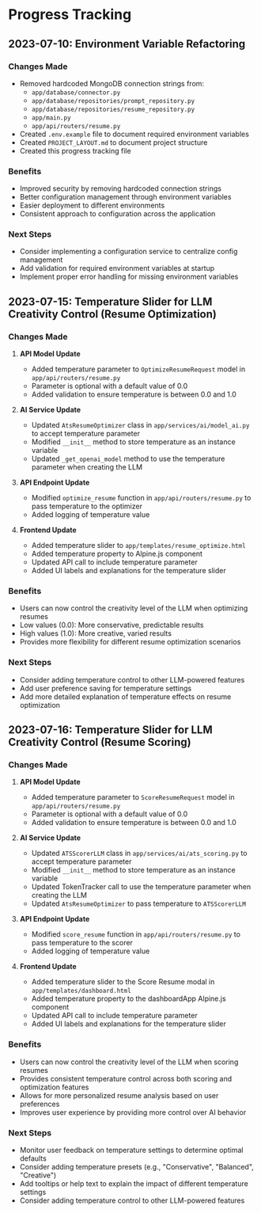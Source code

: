 # Progress Tracking

## 2023-07-10: Environment Variable Refactoring

### Changes Made
- Removed hardcoded MongoDB connection strings from:
  - `app/database/connector.py`
  - `app/database/repositories/prompt_repository.py`
  - `app/database/repositories/resume_repository.py`
  - `app/main.py`
  - `app/api/routers/resume.py`
- Created `.env.example` file to document required environment variables
- Created `PROJECT_LAYOUT.md` to document project structure
- Created this progress tracking file

### Benefits
- Improved security by removing hardcoded connection strings
- Better configuration management through environment variables
- Easier deployment to different environments
- Consistent approach to configuration across the application

### Next Steps
- Consider implementing a configuration service to centralize config management
- Add validation for required environment variables at startup
- Implement proper error handling for missing environment variables

## 2023-07-15: Temperature Slider for LLM Creativity Control (Resume Optimization)

### Changes Made
1. **API Model Update**
   - Added temperature parameter to `OptimizeResumeRequest` model in `app/api/routers/resume.py`
   - Parameter is optional with a default value of 0.0
   - Added validation to ensure temperature is between 0.0 and 1.0

2. **AI Service Update**
   - Updated `AtsResumeOptimizer` class in `app/services/ai/model_ai.py` to accept temperature parameter
   - Modified `__init__` method to store temperature as an instance variable
   - Updated `_get_openai_model` method to use the temperature parameter when creating the LLM

3. **API Endpoint Update**
   - Modified `optimize_resume` function in `app/api/routers/resume.py` to pass temperature to the optimizer
   - Added logging of temperature value

4. **Frontend Update**
   - Added temperature slider to `app/templates/resume_optimize.html`
   - Added temperature property to Alpine.js component
   - Updated API call to include temperature parameter
   - Added UI labels and explanations for the temperature slider

### Benefits
- Users can now control the creativity level of the LLM when optimizing resumes
- Low values (0.0): More conservative, predictable results
- High values (1.0): More creative, varied results
- Provides more flexibility for different resume optimization scenarios

### Next Steps
- Consider adding temperature control to other LLM-powered features
- Add user preference saving for temperature settings
- Add more detailed explanation of temperature effects on resume optimization

## 2023-07-16: Temperature Slider for LLM Creativity Control (Resume Scoring)

### Changes Made
1. **API Model Update**
   - Added temperature parameter to `ScoreResumeRequest` model in `app/api/routers/resume.py`
   - Parameter is optional with a default value of 0.0
   - Added validation to ensure temperature is between 0.0 and 1.0

2. **AI Service Update**
   - Updated `ATSScorerLLM` class in `app/services/ai/ats_scoring.py` to accept temperature parameter
   - Modified `__init__` method to store temperature as an instance variable
   - Updated TokenTracker call to use the temperature parameter when creating the LLM
   - Updated `AtsResumeOptimizer` to pass temperature to `ATSScorerLLM`

3. **API Endpoint Update**
   - Modified `score_resume` function in `app/api/routers/resume.py` to pass temperature to the scorer
   - Added logging of temperature value

4. **Frontend Update**
   - Added temperature slider to the Score Resume modal in `app/templates/dashboard.html`
   - Added temperature property to the dashboardApp Alpine.js component
   - Updated API call to include temperature parameter
   - Added UI labels and explanations for the temperature slider

### Benefits
- Users can now control the creativity level of the LLM when scoring resumes
- Provides consistent temperature control across both scoring and optimization features
- Allows for more personalized resume analysis based on user preferences
- Improves user experience by providing more control over AI behavior

### Next Steps
- Monitor user feedback on temperature settings to determine optimal defaults
- Consider adding temperature presets (e.g., "Conservative", "Balanced", "Creative")
- Add tooltips or help text to explain the impact of different temperature settings
- Consider adding temperature control to other LLM-powered features
